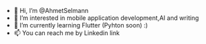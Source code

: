 - 👋 Hi, I’m @AhmetSelmann
- 👀 I’m interested in mobile application development,AI and writing 
- 🌱 I’m currently learning Flutter (Pyhton soon) :)
- 📫 You can reach me by Linkedin link

